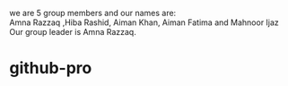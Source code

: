 we are 5 group members and our names are:
<br>
Amna Razzaq ,Hiba Rashid, Aiman Khan, Aiman Fatima and Mahnoor Ijaz
Our group leader is Amna Razzaq.
# github-pro
